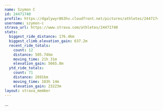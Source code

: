 ```yaml
---
name: Szymon C
id: 24471740
profile: https://dgalywyr863hv.cloudfront.net/pictures/athletes/24471740/7213253/2/large.jpg
username: szymon-c
strava_url: https://www.strava.com/athletes/24471740
stats:
  biggest_ride_distance: 176.4km
  biggest_climb_elevation_gain: 637.2m
  recent_ride_totals:
    count: 12
    distance: 505.74km
    moving_time: 21h 31m
    elevation_gain: 5665.8m
  ytd_ride_totals:
    count: 71
    distance: 2691km
    moving_time: 103h 14m
    elevation_gain: 23223m
layout: strava_member
--- 
```

...
